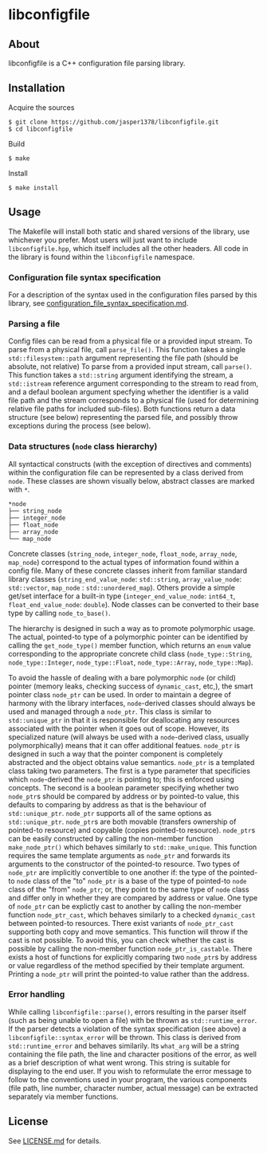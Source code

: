# libconfigfile

## About
libconfigfile is a C++ configuration file parsing library. 

## Installation
Acquire the sources
```
$ git clone https://github.com/jasper1378/libconfigfile.git
$ cd libconfigfile
```
Build
```
$ make
```
Install
```
$ make install
```

## Usage
The Makefile will install both static and shared versions of the library, use whichever you prefer. Most users will just want to include `libconfigfile.hpp`, which itself includes all the other headers. All code in the library is found within the `libconfigfile` namespace.

### Configuration file syntax specification

For a description of the syntax used in the configuration files parsed by this library, see [configuration_file_syntax_specification.md](configuration_file_syntax_specification.md).

### Parsing a file

Config files can be read from a physical file or a provided input stream. To parse from a physical file, call `parse_file()`. This function takes a single `std::filesystem::path` argument representing the file path (should be absolute, not relative) To parse from a provided input stream, call `parse()`. This function takes a `std::string` argument identifying the stream, a `std::istream` reference argument corresponding to the stream to read from, and a defaul boolean argument specfying whether the identifier is a valid file path and the stream corresponds to a physical file (used for determining relative file paths for included sub-files). Both functions return a data structure (see below) representing the parsed file, and possibly throw exceptions during the process (see below).

### Data structures (`node` class hierarchy)

All syntactical constructs (with the exception of directives and comments) within the configuration file can be represented by a class derived from `node`. These classes are shown visually below, abstract classes are marked with `*`.

```
*node
├── string_node
├── integer_node
├── float_node
├── array_node
└── map_node
```

Concrete classes (`string_node`, `integer_node`, `float_node`, `array_node`, `map_node`) correspond to the actual types of information found within a config file. Many of these concrete classes inherit from familiar standard library classes (`string_end_value_node`: `std::string`, `array_value_node`: `std::vector`, `map_node` : `std::unordered_map`). Others provide a simple get/set interface for a built-in type (`integer_end_value_node`: `int64_t`, `float_end_value_node`: `double`). Node classes can be converted to their base type by calling `node_to_base()`.

The hierarchy is designed in such a way as to promote polymorphic usage. The actual, pointed-to type of a polymorphic pointer can be identified by calling the `get_node_type()` member function, which returns an `enum` value corresponding to the appropriate concrete child class (`node_type::String`, `node_type::Integer`, `node_type::Float`, `node_type::Array`, `node_type::Map`).

To avoid the hassle of dealing with a bare polymorphic `node` (or child) pointer (memory leaks, checking success of `dynamic_cast`, etc,), the smart pointer class `node_ptr` can be used. In order to maintain a degree of harmony with the library interfaces, `node`-derived classes should always be used and managed through a `node_ptr`. This class is similar to `std::unique_ptr` in that it is responsible for deallocating any resources associated with the pointer when it goes out of scope. However, its specialized nature (will always be used with a `node`-derived class, usually polymorphically) means that it can offer additional featues. `node_ptr` is designed in such a way that the pointer component is completely abstracted and the object obtains value semantics. `node_ptr` is a templated class taking two parameters. The first is a type parameter that specificies which `node`-derived the `node_ptr` is pointing to; this is enforced using concepts. The second is a boolean parameter specifying whether two `node_ptr`s should be compared by address or by pointed-to value, this defaults to comparing by address as that is the behaviour of `std::unique_ptr`. `node_ptr` supports all of the same options as `std::unique_ptr`. `node_ptr`s are both movable (transfers ownership of pointed-to resource) and copyable (copies pointed-to resource). `node_ptr`s can be easily constructed by calling the non-member function `make_node_ptr()` which behaves similarly to `std::make_unique`. This function requires the same template arguments as `node_ptr` and forwards its arguments to the constructor of the pointed-to resource. Two types of `node_ptr` are implicitly convertible to one another if: the type of the pointed-to `node` class of the "to" `node_ptr` is a base of the type of pointed-to `node` class of the "from" `node_ptr`; or, they point to the same type of `node` class and differ only in whether they are compared by address or value. One type of `node_ptr` can be explictly cast to another by calling the non-member function `node_ptr_cast`, which behaves similarly to a checked `dynamic_cast` between pointed-to resources. There exist variants of `node_ptr_cast` supporting both copy and move semantics. This function will throw if the cast is not possible. To avoid this, you can check whether the cast is possible by calling the non-member function `node_ptr_is_castable`. There exists a host of functions for explicitly comparing two `node_ptr`s by address or value regardless of the method specified by their template argument. Printing a `node_ptr` will print the pointed-to value rather than the address.

### Error handling

While calling `libconfigfile::parse()`, errors resulting in the parser itself (such as being unable to open a file) with be thrown as `std::runtime_error`. If the parser detects a violation of the syntax specification (see above) a `libconfigfile::syntax_error` will be thrown. This class is derived from `std::runtime_error` and behaves similarily. Its `what_arg` will be a string containing the file path, the line and character positions of the error, as well as a brief description of what went wrong. This string is suitable for displaying to the end user. If you wish to reformulate the error message to follow to the conventions used in your program, the various components (file path, line number, character number, actual message) can be extracted separately via member functions.

## License
See [LICENSE.md](LICENSE.md) for details.
